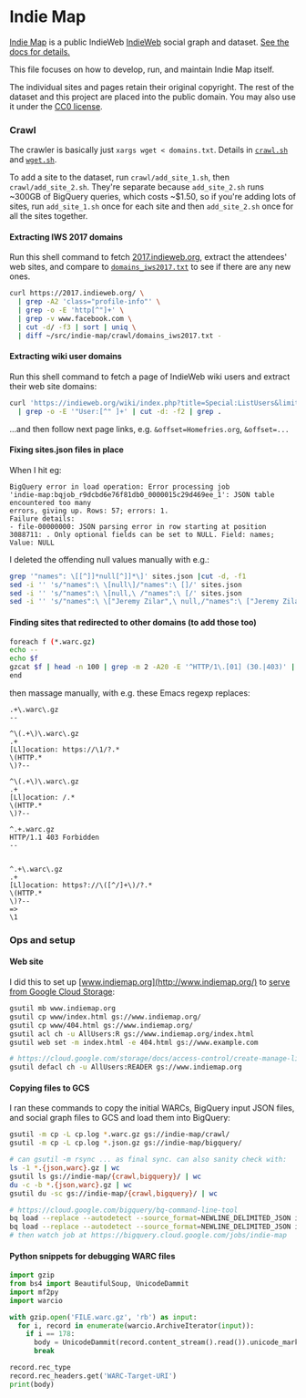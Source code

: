 Indie Map
===

[Indie Map](http://www.indiemap.org/) is a public IndieWeb [IndieWeb](https://indieweb.org/) social graph and dataset. [See the docs for details.](http://www.indiemap.org/docs.html)

This file focuses on how to develop, run, and maintain Indie Map itself.

The individual sites and pages retain their original copyright. The rest of the dataset and this project are placed into the public domain. You may also use it under the [CC0 license](http://creativecommons.org/publicdomain/zero/1.0/).


### Crawl

The crawler is basically just `xargs wget < domains.txt`. Details in [`crawl.sh`](https://github.com/snarfed/indie-map/blob/master/crawl/crawl.sh) and [`wget.sh`](https://github.com/snarfed/indie-map/blob/master/crawl/wget.sh).

To add a site to the dataset, run `crawl/add_site_1.sh`, then `crawl/add_site_2.sh`. They're separate because `add_site_2.sh` runs ~300GB of BigQuery queries, which costs ~$1.50, so if you're adding lots of sites, run `add_site_1.sh` once for each site and then `add_site_2.sh` once for all the sites together.


#### Extracting IWS 2017 domains

Run this shell command to fetch [2017.indieweb.org](https://2017.indieweb.org/), extract the attendees' web sites, and compare to [`domains_iws2017.txt`](https://github.com/snarfed/indie-map/blob/master/crawl/domains_iws2017.txt) to see if there are any new ones.

```sh
curl https://2017.indieweb.org/ \
  | grep -A2 'class="profile-info"' \
  | grep -o -E 'http[^"]+' \
  | grep -v www.facebook.com \
  | cut -d/ -f3 | sort | uniq \
  | diff ~/src/indie-map/crawl/domains_iws2017.txt -
```

#### Extracting wiki user domains

Run this shell command to fetch a page of IndieWeb wiki users and extract their web site domains:

```sh
curl 'https://indieweb.org/wiki/index.php?title=Special:ListUsers&limit=500' \
  | grep -o -E '"User:[^" ]+' | cut -d: -f2 | grep .
```

...and then follow next page links, e.g. `&offset=Homefries.org`, `&offset=...`


#### Fixing sites.json files in place

When I hit eg:
```
BigQuery error in load operation: Error processing job
'indie-map:bqjob_r9dcbd6e76f81db0_0000015c29d469ee_1': JSON table encountered too many
errors, giving up. Rows: 57; errors: 1.
Failure details:
- file-00000000: JSON parsing error in row starting at position
3088711: . Only optional fields can be set to NULL. Field: names;
Value: NULL
```

I deleted the offending null values manually with e.g.:

```sh
grep '"names": \[[^]]*null[^]]*\]' sites.json |cut -d, -f1
sed -i '' 's/"names":\ \[null\]/"names":\ []/' sites.json
sed -i '' 's/"names":\ \[null,\ /"names":\ [/' sites.json
sed -i '' 's/"names":\ \["Jeremy Zilar",\ null,/"names":\ ["Jeremy Zilar",/' sites.json
```


#### Finding sites that redirected to other domains (to add those too)

```sh
foreach f (*.warc.gz)
echo --
echo $f
gzcat $f | head -n 100 | grep -m 2 -A20 -E '^HTTP/1\.[01] (30.|403)' | grep -E '^(HTTP/1|Location:)'
end
```

then massage manually, with e.g. these Emacs regexp replaces:

```
.+\.warc\.gz
--

^\(.+\)\.warc\.gz
.+
[Ll]ocation: https://\1/?.*
\(HTTP.*
\)?--

^\(.+\)\.warc\.gz
.+
[Ll]ocation: /.*
\(HTTP.*
\)?--

^.+.warc.gz
HTTP/1.1 403 Forbidden
--


^.+\.warc\.gz
.+
[Ll]ocation: https?://\([^/]+\)/?.*
\(HTTP.*
\)?--
=>
\1
```


### Ops and setup

#### Web site

I did this to set up [www.indiemap.org](http://www.indiemap.org/) to [serve from Google Cloud Storage](https://cloud.google.com/storage/docs/hosting-static-website):

```sh
gsutil mb www.indiemap.org
gsutil cp www/index.html gs://www.indiemap.org/
gsutil cp www/404.html gs://www.indiemap.org/
gsutil acl ch -u AllUsers:R gs://www.indiemap.org/index.html
gsutil web set -m index.html -e 404.html gs://www.example.com

# https://cloud.google.com/storage/docs/access-control/create-manage-lists#defaultobjects
gsutil defacl ch -u AllUsers:READER gs://www.indiemap.org
```

#### Copying files to GCS

I ran these commands to copy the initial WARCs, BigQuery input JSON files, and social graph files to GCS and load them into BigQuery:

```sh
gsutil -m cp -L cp.log *.warc.gz gs://indie-map/crawl/
gsutil -m cp -L cp.log *.json.gz gs://indie-map/bigquery/

# can gsutil -m rsync ... as final sync. can also sanity check with:
ls -1 *.{json,warc}.gz | wc
gsutil ls gs://indie-map/{crawl,bigquery}/ | wc
du -c -b *.{json,warc}.gz | wc
gsutil du -sc gs://indie-map/{crawl,bigquery}/ | wc

# https://cloud.google.com/bigquery/bq-command-line-tool
bq load --replace --autodetect --source_format=NEWLINE_DELIMITED_JSON indiemap.pages gs://indie-map/bigquery/\*.json.gz
bq load --replace --autodetect --source_format=NEWLINE_DELIMITED_JSON indiemap.sites sites.json.gz
# then watch job at https://bigquery.cloud.google.com/jobs/indie-map
```


#### Python snippets for debugging WARC files

```py
import gzip
from bs4 import BeautifulSoup, UnicodeDammit
import mf2py
import warcio

with gzip.open('FILE.warc.gz', 'rb') as input:
  for i, record in enumerate(warcio.ArchiveIterator(input)):
    if i == 178:
      body = UnicodeDammit(record.content_stream().read()).unicode_markup
      break

record.rec_type
record.rec_headers.get('WARC-Target-URI')
print(body)
```

